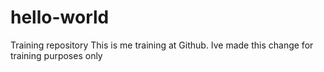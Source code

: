 # hello-world
Training repository
This is me training at Github. Ive made this change for training purposes only
